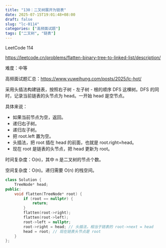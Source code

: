 ```yaml
---
title: "130：二叉树展开为链表"
date: 2025-07-15T19:01:48+08:00
draft: false
slug: "lc-0114"
categories: ["高频面试题"]
tags: ["二叉树", "链表"]
---
```


LeetCode 114

https://leetcode.cn/problems/flatten-binary-tree-to-linked-list/description/

难度：中等

高频面试题汇总：https://www.yuweihung.com/posts/2025/lc-hot/

采用头插法构建链表，按照右子树 - 左子树 - 根的顺序 DFS 这棵树。DFS 的同时，记录当前链表的头节点为 head。一开始 head 是空节点。

具体来说：

- 如果当前节点为空，返回。
- 递归右子树。
- 递归左子树。
- 把 root.left 置为空。
- 头插法，把 root 插在 head 的前面，也就是 root.right=head。
- 现在 root 是链表的头节点，把 head 更新为 root。

时间复杂度：O(n)，其中 n 是二叉树的节点个数。

空间复杂度：O(n)。递归需要 O(n) 的栈空间。

<!--more-->

```cpp
class Solution {
    TreeNode* head;
public:
    void flatten(TreeNode* root) {
        if (root == nullptr) {
            return;
        }
        flatten(root->right);
        flatten(root->left);
        root->left = nullptr;
        root->right = head; // 头插法，相当于链表的 root->next = head
        head = root; // 现在链表头节点是 root
    }
};
```
